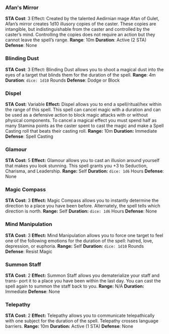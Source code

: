 ### Afan's Mirror
**STA Cost**: 3
Effect: Created by the talented Aedirnian mage Afan of Gulet, Afan’s mirror creates 1d10 illusory copies of the caster. These copies are intangible, but indistinguishable from the caster and controlled by the caster’s mind. Controlling the copies does not require an action but they cannot leave the spell’s range.
**Range**: 10m
**Duration**: Active (2 STA)
**Defense**: None

### Blinding Dust
**STA Cost**: 3
Effect: Blinding Dust allows you to shoot a magical dust into the eyes of a target that blinds them for the duration of the spell.
**Range**: 4m
**Duration**: `dice: 1d10` Rounds
**Defense**: Dodge or Block

### Dispel
**STA Cost:** Variable
**Effect:** Dispel allows you to end a spell/ritual/hex within the range of this spell. This spell can cancel magic with a duration and can be used as a defensive action to block magic attacks with or without physical components. To cancel a magical effect you must spend half as many Stamina points as the caster spent to cast the magic and make a Spell Casting roll that beats their casting roll.
**Range:** 10m
**Duration:** Immediate
**Defense**: Spell Casting

### Glamour
**STA Cost:** 5
**Effect:** Glamour allows you to cast an illusion around yourself that makes you look stunning. This spell grants you +3 to Seduction, Charisma, and Leadership.
**Range:** Self
**Duration:** `dice: 1d6` Hours
**Defense**: None

### Magic Compass
**STA Cost:** 3
**Effect:** Magic Compass allows you to instantly determine the direction to a place you have been before. Alternately, the spell tells which direction is north.
**Range:** Self
**Duration:** `dice: 1d6` Hours
**Defense**: None

### Mind Manipulation
**STA Cost:** 3
**Effect:**  Mind Manipulation allows you to force one target to feel one of the following emotions for the duration of the spell: hatred, love, depression, or euphoria.
**Range:** Self
**Duration:** `dice: 1d10` Rounds
**Defense**: Resist Magic

### Summon Staff
**STA Cost:** 2
**Effect:** Summon Staff allows you dematerialize your staff and trans- port it to a place you have been within the last day. You can cast the spell again to summon the staff back to you.
**Range:** N/A
**Duration:** Immediate
**Defense**: None

### Telepathy
**STA Cost:** 2
**Effect:** Telepathy allows you to communicate telepathically with one subject for the duration of the spell. Telepathy crosses language barriers.
**Range:** 10m
**Duration:** Active (1 STA)
**Defense**: None